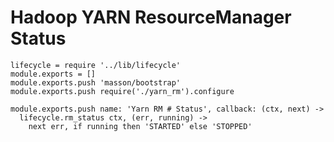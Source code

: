 
# Hadoop YARN ResourceManager Status

    lifecycle = require '../lib/lifecycle'
    module.exports = []
    module.exports.push 'masson/bootstrap'
    module.exports.push require('./yarn_rm').configure

    module.exports.push name: 'Yarn RM # Status', callback: (ctx, next) ->
      lifecycle.rm_status ctx, (err, running) ->
        next err, if running then 'STARTED' else 'STOPPED'

